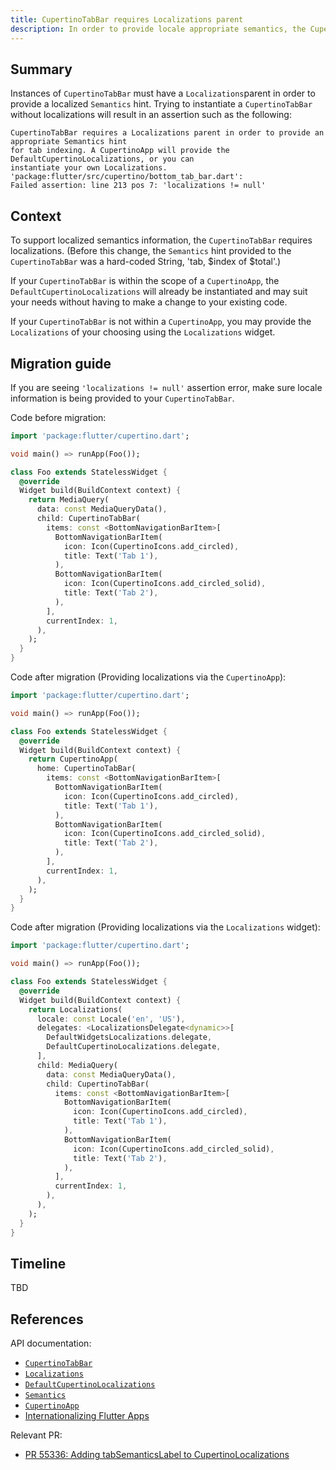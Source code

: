 ```yaml
---
title: CupertinoTabBar requires Localizations parent
description: In order to provide locale appropriate semantics, the CupertinoTabBar requires a Localizations parent.
---
```


## Summary

Instances of `CupertinoTabBar` must have a `Localizations`parent in order to provide a localized
`Semantics` hint. Trying to instantiate  a `CupertinoTabBar` without localizations will
result in an assertion such as the following:
       
```
CupertinoTabBar requires a Localizations parent in order to provide an appropriate Semantics hint
for tab indexing. A CupertinoApp will provide the DefaultCupertinoLocalizations, or you can
instantiate your own Localizations.
'package:flutter/src/cupertino/bottom_tab_bar.dart':
Failed assertion: line 213 pos 7: 'localizations != null'
```

## Context

To support localized semantics information, the `CupertinoTabBar` requires localizations. (Before 
this change, the `Semantics` hint provided to the `CupertinoTabBar` was a hard-coded String,
'tab, $index of $total'.)

If your `CupertinoTabBar` is within the scope of a `CupertinoApp`, the
`DefaultCupertinoLocalizations` will already be instantiated and may suit your needs without having
to make a change to your existing code.

If your `CupertinoTabBar` is not within a `CupertinoApp`, you may provide the `Localizations` of
your choosing using the `Localizations` widget.

## Migration guide

If you are seeing `'localizations != null'` assertion error, make sure locale information is being
provided to your `CupertinoTabBar`.

Code before migration:

```dart
import 'package:flutter/cupertino.dart';

void main() => runApp(Foo());

class Foo extends StatelessWidget {
  @override
  Widget build(BuildContext context) {
    return MediaQuery(
      data: const MediaQueryData(),
      child: CupertinoTabBar(
        items: const <BottomNavigationBarItem>[
          BottomNavigationBarItem(
            icon: Icon(CupertinoIcons.add_circled),
            title: Text('Tab 1'),
          ),
          BottomNavigationBarItem(
            icon: Icon(CupertinoIcons.add_circled_solid),
            title: Text('Tab 2'),
          ),
        ],
        currentIndex: 1,
      ),
    );
  }
}
```

Code after migration (Providing localizations via the `CupertinoApp`):

```dart
import 'package:flutter/cupertino.dart';

void main() => runApp(Foo());

class Foo extends StatelessWidget {
  @override
  Widget build(BuildContext context) {
    return CupertinoApp(
      home: CupertinoTabBar(
        items: const <BottomNavigationBarItem>[
          BottomNavigationBarItem(
            icon: Icon(CupertinoIcons.add_circled),
            title: Text('Tab 1'),
          ),
          BottomNavigationBarItem(
            icon: Icon(CupertinoIcons.add_circled_solid),
            title: Text('Tab 2'),
          ),
        ],
        currentIndex: 1,
      ),
    );
  }
}
```

Code after migration (Providing localizations via the `Localizations` widget):

```dart
import 'package:flutter/cupertino.dart';

void main() => runApp(Foo());

class Foo extends StatelessWidget {
  @override
  Widget build(BuildContext context) {
    return Localizations(
      locale: const Locale('en', 'US'),
      delegates: <LocalizationsDelegate<dynamic>>[
        DefaultWidgetsLocalizations.delegate,
        DefaultCupertinoLocalizations.delegate,
      ],
      child: MediaQuery(
        data: const MediaQueryData(),
        child: CupertinoTabBar(
          items: const <BottomNavigationBarItem>[
            BottomNavigationBarItem(
              icon: Icon(CupertinoIcons.add_circled),
              title: Text('Tab 1'),
            ),
            BottomNavigationBarItem(
              icon: Icon(CupertinoIcons.add_circled_solid),
              title: Text('Tab 2'),
            ),
          ],
          currentIndex: 1,
        ),
      ),
    );
  }
}
```

## Timeline

TBD

## References

API documentation:
* [`CupertinoTabBar`][]
* [`Localizations`][]
* [`DefaultCupertinoLocalizations`][]
* [`Semantics`][]
* [`CupertinoApp`][]
* [Internationalizing Flutter Apps][]


Relevant PR:
* [PR 55336: Adding tabSemanticsLabel to CupertinoLocalizations][]


[`CupertinoTabBar`]: {{site.api}}/flutter/cupertino/CupertinoTabBar-class.html
[`Localizations`]: {{site.api}}/flutter/widgets/Localizations-class.html
[`DefaultCupertinoLocalizations`]: {{site.api}}/flutter/cupertino/DefaultCupertinoLocalizations-class.html
[`Semantics`]: {{site.api}}/flutter/widgets/Semantics-class.html
[`CupertinoApp`]: {{site.api}}/flutter/cupertino/CupertinoApp-class.html
[Internationalizing Flutter Apps]: https://flutter.dev/docs/development/accessibility-and-localization/internationalization
[PR 55336: Adding tabSemanticsLabel to CupertinoLocalizations]: {{site.github}}/flutter/flutter/pull/55336
